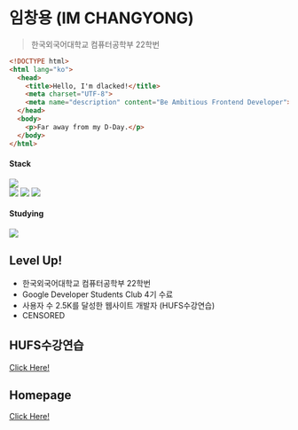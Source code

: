 # 임창용 (IM CHANGYONG)
> 한국외국어대학교 컴퓨터공학부 22학번

```html
<!DOCTYPE html>
<html lang="ko">
  <head>
    <title>Hello, I'm dlacked!</title>
    <meta charset="UTF-8">
    <meta name="description" content="Be Ambitious Frontend Developer">
  </head>
  <body>
    <p>Far away from my D-Day.</p>
  </body>
</html>
```
#### Stack
<a href="https://www.python.org/"><img src="https://img.shields.io/badge/Python-black?style=for-the-badge&logo=Python&logoColor=3776AB"><br></a>
<img src="https://img.shields.io/badge/HTML-black?style=for-the-badge&logo=HTML5&logoColor=E34F26"> <img src="https://img.shields.io/badge/CSS-black?style=for-the-badge&logo=CSS3&logoColor=1572B6"> <img src="https://img.shields.io/badge/JavaScript-black?style=for-the-badge&logo=JavaScript&logoColor=F7DF1E">
#### Studying
<a href="https://ko.reactjs.org/"><img src="https://img.shields.io/badge/React.js-black?style=for-the-badge&logo=React&logoColor=61DAFB"></a> 

## Level Up!
<ul>
  <li>한국외국어대학교 컴퓨터공학부 22학번
  <li>Google Developer Students Club 4기 수료
  <li>사용자 수 2.5K를 달성한 웹사이트 개발자 (HUFS수강연습)</li>
  <li>CENSORED
</ul>

## HUFS수강연습
[Click Here!](https://vsugangpractice.com)

## Homepage
[Click Here!](https://dlacked.github.io)
